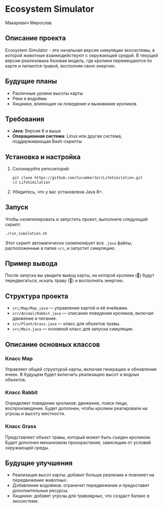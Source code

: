 # Ecosystem Simulator
  Макаревич Мирослав
## Описание проекта 
Ecosystem Simulator - это начальная версия симуляции экосистемы, в которой животные взаимодействуют с окружающей средой. В текущей версии реализована базовая модель, где кролики перемещаются по карте и питаются травой, восполняя свою энергию.

## Будущие планы

- Различные уровни высоты карты
- Реки и водоёмы
- Хищники, влияющие на поведение и выживание кроликов

## Требования

- **Java**: Версия 8 и выше
- **Операционная система**: Linux или другая система, поддерживающая Bash-скрипты

## Установка и настройка

1. Склонируйте репозиторий:
   ```bash
   git clone https://github.com/CucumberJar/LifeSimilation.git
   cd LifeSimilation
   ```

2. Убедитесь, что у вас установлена Java 8+.

## Запуск

Чтобы скомпилировать и запустить проект, выполните следующий скрипт:

```bash
./run_simulation.sh
```

Этот скрипт автоматически скомпилирует все `.java` файлы, расположенные в папке `src`, и запустит симуляцию.

## Пример вывода

После запуска вы увидите вывод карты, на которой кролики (🐰) будут передвигаться, искать траву (🌱) и восполнять энергию.

## Структура проекта

- `src/Map/Map.java` — управление картой и её ячейками.
- `src/Animal/Rabbit.java` — описание поведения кроликов, включая движение и питание.
- `src/Plant/Grass.java` — класс для объектов травы.
- `src/Main.java` — основной класс для запуска симуляции.

## Описание основных классов

### Класс Map

Управляет общей структурой карты, включая генерацию и обновление ячеек. В будущем будет включать реализацию высот и водных объектов.

### Класс Rabbit

Определяет поведение кроликов: движение, поиск пищи, воспроизведение. Будет дополнен, чтобы кролики реагировали на угрозы и высоту местности.

### Класс Grass

Представляет объект травы, который может быть съеден кроликом. Будет дополнен механизмом произрастания, зависящим от условий окружающей среды.

## Будущие улучшения

- Реализация высот карты: добавит больше реализма и повлияет на передвижение животных.
- Добавление водоёмов: ограничит передвижение и предоставит дополнительные ресурсы.
- Хищники: добавят угрозы для травоядных, что создаст баланс в экосистеме.
